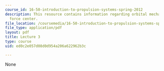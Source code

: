```yaml
---
course_id: 16-50-introduction-to-propulsion-systems-spring-2012
description: This resource contains information regarding orbital mechanics; single
  force center.
file_location: /coursemedia/16-50-introduction-to-propulsion-systems-spring-2012/ed0c2e057d08d0d954a206a622962b3c_MIT16_50S12_lec3.pdf
file_type: application/pdf
layout: pdf
title: Lecture 3
type: course
uid: ed0c2e057d08d0d954a206a622962b3c

---
```

None